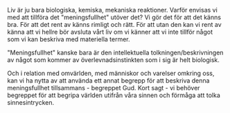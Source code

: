 Liv är ju bara biologiska, kemiska, mekaniska reaktioner. Varför envisas vi med att tillföra det "meningsfullhet" utöver det? Vi gör det för att det känns bra. För att det rent av känns rimligt och rätt. För att utan den kan vi rent av känna att vi hellre bör avsluta vårt liv om vi känner att vi inte tillför något som vi kan beskriva med materiella termer.

"Meningsfullhet" kanske bara är den intellektuella tolkningen/beskrivningen av något som kommer av överlevnadsinstinkten som i sig är helt biologisk.

Och i relation med omvärlden, med människor och varelser omkring oss, kan vi ha nytta av att använda ett annat begrepp för att beskriva denna meningsfullhet tillsammans - begreppet Gud. Kort sagt - vi behöver begreppet för att begripa världen utifrån våra sinnen och förmåga att tolka sinnesintrycken.
